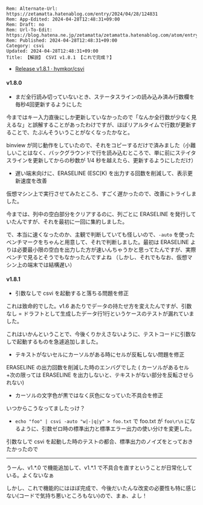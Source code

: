 ```header
Rem: Alternate-Url: https://zetamatta.hatenablog.com/entry/2024/04/28/124831
Rem: App-Edited: 2024-04-28T12:48:31+09:00
Rem: Draft: no
Rem: Url-To-Edit: https://blog.hatena.ne.jp/zetamatta/zetamatta.hatenablog.com/atom/entry/6801883189102026954
Rem: Published: 2024-04-28T12:48:31+09:00
Category: csvi
Updated: 2024-04-28T12:48:31+09:00
Title: 【解説】 CSVI v1.8.1 【これで完成？】
```
+ [Release v1.8.1 · hymkor/csvi](https://github.com/hymkor/csvi/releases/tag/v1.8.1)

#### v1.8.0

+ まだ全行読み切っていないとき、ステータスラインの読み込み済み行数欄を毎秒4回更新するようにした

今まではキー入力直後にしか更新していなかったので「なんか全行数が少なく見えるな」と誤解することがあったわけですが、ほぼリアルタイムで行数が更新することで、たぶんそういうことがなくなったかなと。

binview が同じ動作をしていたので、それをコピーするだけで済みました（小難しいことはなく、バックグラウンドで行を読み込むところで、単に前にステイタスラインを更新してからの秒数が 1/4 秒を越えたら、更新するようにしただけ）

+ 遅い端末向けに、ERASELINE (ESC[K) を出力する回数を削減して、表示更新速度を改善

仮想マシン上で実行させてみたところ、すごく遅かったので、改善にトライしました。

今までは、列中の空白部分をクリアするのに、列ごとに ERASELINE を発行していたんですが、それを最初に一回に集約しました。

で、本当に速くなったのか、主観で判断していても怪しいので、`-auto` を使ったベンチマークをちゃんと用意して、それで判断しました。最初は ERASELINE よりは必要最小限の空白を出力した方が速いんちゃうかと思ってたんですが、実際ベンチで見るとそうでもなかったんですよね
（しかし、それでもなお、仮想マシン上の端末では結構遅い）

#### v1.8.1

+ 引数なしで csvi を起動すると落ちる問題を修正

これは致命的でした。v1.6 あたりでデータの持たせ方を変えたんですが、引数なし = ドラフトとして生成したデータ行1行というケースのテストが漏れていました。

これはいかんということで、今後くりかえさないように、テストコードに引数なしで起動するものを急遽追加しました。

+ テキストがないセルにカーソルがある時にセルが反転しない問題を修正

ERASELINE の出力回数を削減した時のエンバグでした ( カーソルがあるセル+次の限っては ERASELINE を出力しないと、テキストがない部分を反転させられない)

+ カーソルの文字色が黒ではなく灰色になっていた不具合を修正

いつからこうなってましたっけ？

+ `echo "foo" | csvi -auto "w|-|q|y" > foo.txt` で foo.txt が `foo\r\n` になるように、引数ゼロ時の標準出力と標準エラー出力の使い分けを変更した。

引数なしで csvi を起動した時のテストの都合、標準出力のノイズをとっておきたかったので

---

うーん、v1.\*.0 で機能追加して、v1.\*.1 で不具合を直すということが日常化している。よくないなぁ

しかし、これで機能的にはほぼ完成で、今後だいたんな改変の必要性も特に感じない(コードで気持ち悪いところもない)ので、まぁ、よし！

